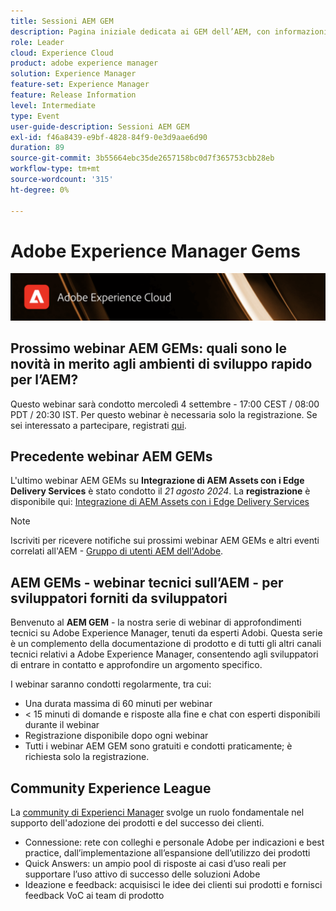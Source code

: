 ```yaml
---
title: Sessioni AEM GEM
description: Pagina iniziale dedicata ai GEM dell’AEM, con informazioni sulla serie di webinar, informazioni sulla registrazione, webinar precedenti e futuri
role: Leader
cloud: Experience Cloud
product: adobe experience manager
solution: Experience Manager
feature-set: Experience Manager
feature: Release Information
level: Intermediate
type: Event
user-guide-description: Sessioni AEM GEM
exl-id: f46a8439-e9bf-4828-84f9-0e3d9aae6d90
duration: 89
source-git-commit: 3b55664ebc35de2657158bc0d7f365753cbb28eb
workflow-type: tm+mt
source-wordcount: '315'
ht-degree: 0%

---
```


# Adobe Experience Manager Gems

<img alt="Esperienze digitali" src="./assets/ADX_Gems.png"/>

## Prossimo webinar AEM GEMs: quali sono le novità in merito agli ambienti di sviluppo rapido per l’AEM?

Questo webinar sarà condotto mercoledì 4 settembre - 17:00 CEST / 08:00 PDT / 20:30 IST. Per questo webinar è necessaria solo la registrazione.
Se sei interessato a partecipare, registrati [qui](https://adobe.ly/3yWr9OY).

<!--  Remove the comment marks, and put the upcoming event in the below table

<table style="max-width: 1214px;">
<tr>
  <td style="vertical-align: top;">
    <a href="https://www.youtube.com/watch?v=f1T9XU9TCJU">
      <img alt="Experience League LIVE Oct 25" src="assets/Oct25_2022_exl_live_banner_web_1920_WebBanner.png">
    </a>
    <div>
      <a href="https://www.youtube.com/watch?v=f1T9XU9TCJU">
        <strong>Deliver the right offer at the right time with decision management</strong>
      </a>
      <br/><em>with Sandra Hausmann, Ben Tepfer, Brandon Poyfair, and Jason Hickey</em>
      <br/><em>October 25, 2022</em>
    </div>
  </td>
</tr>
</table>

-->

## Precedente webinar AEM GEMs

L&#39;ultimo webinar AEM GEMs su **Integrazione di AEM Assets con i Edge Delivery Services** è stato condotto il *21 agosto 2024*.
La **registrazione** è disponibile qui:
[Integrazione di AEM Assets con i Edge Delivery Services](gems2024/edge-delivery-for-aem-assets.md)

>[!NOTE]
>
> Iscriviti per ricevere notifiche sui prossimi webinar AEM GEMs e altri eventi correlati all&#39;AEM - [Gruppo di utenti AEM dell&#39;Adobe](https://aem-augs.adobe.com/).

## AEM GEMs - webinar tecnici sull’AEM - per sviluppatori forniti da sviluppatori

Benvenuto al **AEM GEM** - la nostra serie di webinar di approfondimenti tecnici su Adobe Experience Manager, tenuti da esperti Adobi. Questa serie è un complemento della documentazione di prodotto e di tutti gli altri canali tecnici relativi a Adobe Experience Manager, consentendo agli sviluppatori di entrare in contatto e approfondire un argomento specifico.

I webinar saranno condotti regolarmente, tra cui:

* Una durata massima di 60 minuti per webinar
* &lt; 15 minuti di domande e risposte alla fine e chat con esperti disponibili durante il webinar
* Registrazione disponibile dopo ogni webinar
* Tutti i webinar AEM GEM sono gratuiti e condotti praticamente; è richiesta solo la registrazione.

## Community Experience League

La [community di Experienci Manager](https://experienceleaguecommunities.adobe.com/t5/adobe-experience-manager/ct-p/adobe-experience-manager-community) svolge un ruolo fondamentale nel supporto dell&#39;adozione dei prodotti e del successo dei clienti.

* Connessione: rete con colleghi e personale Adobe per indicazioni e best practice, dall’implementazione all’espansione dell’utilizzo dei prodotti
* Quick Answers: un ampio pool di risposte ai casi d’uso reali per supportare l’uso attivo di successo delle soluzioni Adobe
* Ideazione e feedback: acquisisci le idee dei clienti sui prodotti e fornisci feedback VoC ai team di prodotto
